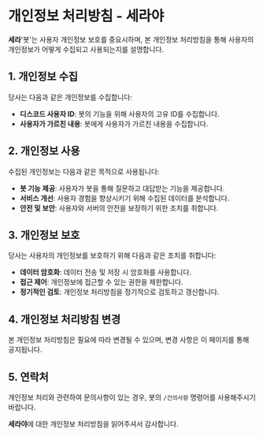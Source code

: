 # 개인정보 처리방침 - 세라야

**세라**'봇'는 사용자 개인정보 보호를 중요시하며, 본 개인정보 처리방침을 통해 사용자의 개인정보가 어떻게 수집되고 사용되는지를 설명합니다.

## 1. 개인정보 수집

당사는 다음과 같은 개인정보를 수집합니다:

- **디스코드 사용자 ID**: 봇의 기능을 위해 사용자의 고유 ID를 수집합니다.
- **사용자가 가르친 내용**: 봇에게 사용자가 가르친 내용을 수집합니다.

## 2. 개인정보 사용

수집된 개인정보는 다음과 같은 목적으로 사용됩니다:

- **봇 기능 제공**: 사용자가 봇을 통해 질문하고 대답받는 기능을 제공합니다.
- **서비스 개선**: 사용자 경험을 향상시키기 위해 수집된 데이터를 분석합니다.
- **안전 및 보안**: 사용자와 서버의 안전을 보장하기 위한 조치를 취합니다.

## 3. 개인정보 보호

당사는 사용자의 개인정보를 보호하기 위해 다음과 같은 조치를 취합니다:

- **데이터 암호화**: 데이터 전송 및 저장 시 암호화를 사용합니다.
- **접근 제어**: 개인정보에 접근할 수 있는 권한을 제한합니다.
- **정기적인 검토**: 개인정보 처리방침을 정기적으로 검토하고 갱신합니다.

## 4. 개인정보 처리방침 변경

본 개인정보 처리방침은 필요에 따라 변경될 수 있으며, 변경 사항은 이 페이지를 통해 공지됩니다.

## 5. 연락처

개인정보 처리와 관련하여 문의사항이 있는 경우, 봇의 `/건의사항` 명령어를 사용해주시기 바랍니다.

**세라야**에 대한 개인정보 처리방침을 읽어주셔서 감사합니다.
